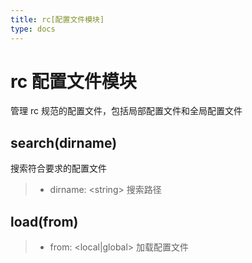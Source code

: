 ```yaml
---
title: rc[配置文件模块]
type: docs
---
```


# rc 配置文件模块
管理 rc 规范的配置文件，包括局部配置文件和全局配置文件

## search(dirname)
搜索符合要求的配置文件
> * dirname: \<string\> 搜索路径

## load(from)
> * from: \<local|global\> 加载配置文件
